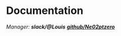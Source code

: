 # Documentation

*Manager: **slack/@Louis**    [**github/Ne02ptzero**](https://github.com/Ne02ptzero)*